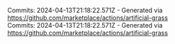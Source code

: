 Commits: 2024-04-13T21:18:22.571Z - Generated via https://github.com/marketplace/actions/artificial-grass
<br>
Commits: 2024-04-13T21:18:22.571Z - Generated via https://github.com/marketplace/actions/artificial-grass
<br>
